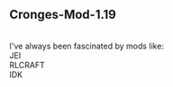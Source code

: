 ## Cronges-Mod-1.19
<br/>
I've always been fascinated by mods like:
<br/>
JEI
<br/>
RLCRAFT
<br/>
IDK
